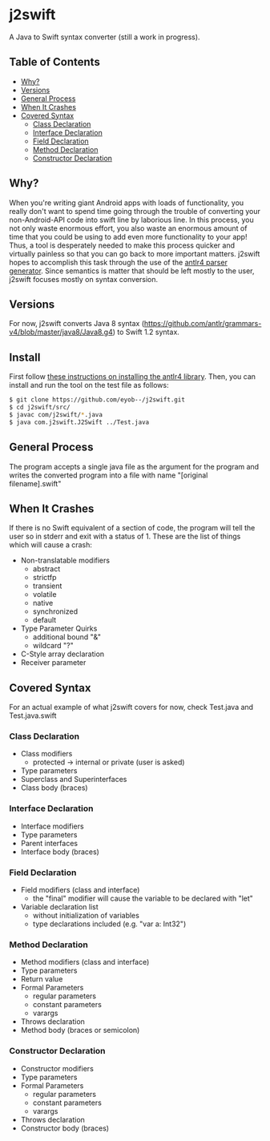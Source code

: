 # j2swift

A Java to Swift syntax converter (still a work in progress).

## Table of Contents
* [Why?](#why)
* [Versions](#versions)
* [General Process](#general-process)
* [When It Crashes](#when-it-crashes)
* [Covered Syntax](#covered-syntax)
	* [Class Declaration](#class-declaration)
	* [Interface Declaration](#interface-declaration)
	* [Field Declaration](#field-declaration)
	* [Method Declaration](#method-declaration)
	* [Constructor Declaration](#constructor-declaration)

## Why?

When you're writing giant Android apps with loads of functionality, you really don't want to spend time going through the trouble of converting your non-Android-API code into swift line by laborious line. In this process, you not only waste enormous effort, you also waste an enormous amount of time that you could be using to add even more functionality to your app! Thus, a tool is desperately needed to make this process quicker and virtually painless so that you can go back to more important matters. j2swift hopes to accomplish this task through the use of the [antlr4 parser generator](https://github.com/antlr/antlr4). Since semantics is matter that should be left mostly to the user, j2swift focuses mostly on syntax conversion.

## Versions

For now, j2swift converts Java 8 syntax (https://github.com/antlr/grammars-v4/blob/master/java8/Java8.g4) to Swift 1.2 syntax.

## Install

First follow [these instructions on installing the antlr4 library](https://theantlrguy.atlassian.net/wiki/display/ANTLR4/Getting+Started+with+ANTLR+v4). Then, you can install and run the tool on the test file as follows:

```sh
$ git clone https://github.com/eyob--/j2swift.git
$ cd j2swift/src/
$ javac com/j2swift/*.java
$ java com.j2swift.J2Swift ../Test.java
```

## General Process

The program accepts a single java file as the argument for the program and writes the converted program into a file with name "[original filename].swift"

## When It Crashes

If there is no Swift equivalent of a section of code, the program will tell the user so in stderr and exit with a status of 1. These are the list of things which will cause a crash:
* Non-translatable modifiers
	* abstract
	* strictfp
	* transient
	* volatile
	* native
	* synchronized
	* default
* Type Parameter Quirks
	* additional bound "&"
	* wildcard "?"
* C-Style array declaration
* Receiver parameter

## Covered Syntax

For an actual example of what j2swift covers for now, check Test.java and Test.java.swift

### Class Declaration

* Class modifiers
	* protected	-> internal or private (user is asked)
* Type parameters
* Superclass and Superinterfaces
* Class body (braces)

### Interface Declaration
* Interface modifiers
* Type parameters
* Parent interfaces
* Interface body (braces)

### Field Declaration

* Field modifiers (class and interface)
	* the "final" modifier will cause the variable to be declared with "let"
* Variable declaration list
	* without initialization of variables
	* type declarations included (e.g. "var a: Int32")

### Method Declaration

* Method modifiers (class and interface)
* Type parameters
* Return value
* Formal Parameters
	* regular parameters
	* constant parameters
	* varargs
* Throws declaration
* Method body (braces or semicolon)

### Constructor Declaration

* Constructor modifiers
* Type parameters
* Formal Parameters
	* regular parameters
	* constant parameters
	* varargs
* Throws declaration
* Constructor body (braces)
